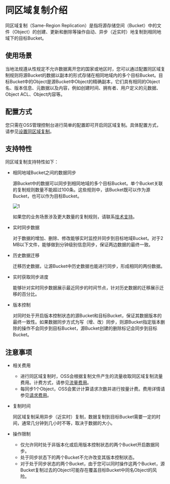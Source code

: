 # 同区域复制介绍

同区域复制（Same-Region Replication）是指将源存储空间（Bucket）中的文件（Object）的创建、更新和删除等操作自动、异步（近实时）地复制到相同地域下的目标Bucket。

## 使用场景

当地法规遵从性规定不允许数据离开您的国家或地区时，您可以通过配置同区域复制规则将源Bucket的数据以副本的形式存储在相同地域内的多个目标Bucket。目标Bucket中的Object是源Bucket中Object的精确副本，它们具有相同的Object名、版本信息、元数据以及内容，例如创建时间、拥有者、用户定义的元数据、Object ACL、Object内容等。

## 配置方式

您只需在OSS管理控制台进行简单的配置即可开启同区域复制。具体配置方式，请参见[设置同区域复制](/cn.zh-CN/控制台用户指南/存储空间管理/冗余与容错/设置同区域复制.md)。

## 支持特性

同区域复制支持特性如下：

-   相同地域Bucket之间的数据同步

    源Bucket中的数据可以同步到相同地域的多个目标Bucket。单个Bucket关联的复制规则数量不能超过100条。这些规则中，该Bucket既可以作为源Bucket，也可以作为目标Bucket。

    ![1](https://static-aliyun-doc.oss-accelerate.aliyuncs.com/assets/img/zh-CN/5677255161/p248978.jpg)

    如果您的业务场景涉及更大数量的复制规则，请联系[技术支持](https://selfservice.console.aliyun.com/ticket/createIndex)。

-   实时同步数据

    对于数据的增加、删除、修改能够实时监控并同步到目标地域Bucket。对于2 MB以下文件，能够做到分钟级别信息同步，保证两边数据的最终一致。

-   历史数据迁移

    迁移历史数据，让源Bucket中历史数据也能进行同步，形成相同的两份数据。

-   实时获取同步进度

    能够针对实时同步数据展示最近同步的时间节点，针对历史数据的迁移展示迁移的百分比。

-   版本控制

    对同时处于开启版本控制状态的源Bucket和目标Bucket，保证其数据版本的最终一致性。如果数据同步方式为写（增、改）同步，则源Bucket指定版本删除的操作不会同步到目标Bucket，源Bucket创建的删除标记会同步到目标Bucket。


## 注意事项

-   相关费用
    -   进行同区域复制时，OSS会根据复制文件产生的流量收取同区域复制流量费用。计费方式，请参见[流量费用](/cn.zh-CN/计量计费/计量项和计费项/流量费用.md)。
    -   每同步1个Object，OSS会累计计算请求次数并进行按量计费。费用详情请参见[请求费用](/cn.zh-CN/计量计费/计量项和计费项/请求费用.md)。
-   复制时间

    同区域复制采用异步（近实时）复制，数据复制到目标Bucket需要一定的时间，通常几分钟到几小时不等，取决于数据的大小。

-   操作限制
    -   仅允许同时处于非版本化或启用版本控制状态的两个Bucket开启数据同步。
    -   处于同步状态下的两个Bucket不允许改变其版本控制状态。
    -   对于处于同步状态的两个Bucket，由于您可以同时操作这两个Bucket，源Bucket复制过去的Object可能存在覆盖目标Bucket中同名Object的风险。

